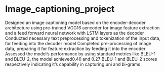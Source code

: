 # Image_captioning_project
Designed an image captioning model based on the encoder-decoder architecture using pre-trained VGG16 aencoder for image feature extraction and a feed forward neural network with LSTM layers as the decoder
Conducted necessary text preprocessing and tokenization of the input data, for feeding into the decoder model
Completed pre-processing of image data, preparing it for feature extraction by feeding it into the encoder
Assessed the model’s performance by using standard metrics like BLEU-1 and BLEU-2, the model achieved0.40 and 0.27 BLEU-1 and BLEU-2 scores respectively indicating it’s capability in capturing uni and bi-grams
